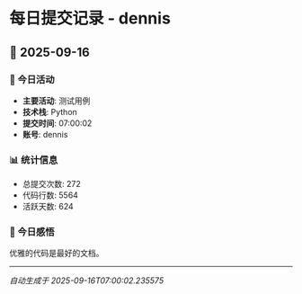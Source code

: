 # 每日提交记录 - dennis

## 📅 2025-09-16

### 🎯 今日活动
- **主要活动**: 测试用例
- **技术栈**: Python
- **提交时间**: 07:00:02
- **账号**: dennis

### 📊 统计信息
- 总提交次数: 272
- 代码行数: 5564
- 活跃天数: 624

### 💭 今日感悟
优雅的代码是最好的文档。

---
*自动生成于 2025-09-16T07:00:02.235575*
